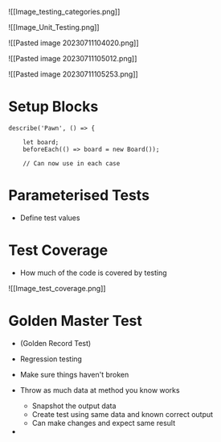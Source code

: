 ![[Image_testing_categories.png]]

![[Image_Unit_Testing.png]]

![[Pasted image 20230711104020.png]]

![[Pasted image 20230711105012.png]]

![[Pasted image 20230711105253.png]]

# Setup Blocks

```JS
describe('Pawn', () => {

    let board;
    beforeEach(() => board = new Board());

	// Can now use in each case 
```

# Parameterised Tests

- Define test values
# Test Coverage

- How much of the code is covered by testing

![[Image_test_coverage.png]]

# Golden Master Test

- (Golden Record Test)
- Regression testing

- Make sure things haven't broken
- Throw as much data at method you know works
	- Snapshot the output data
	- Create test using same data and known correct output
	- Can make changes and expect same result

- 